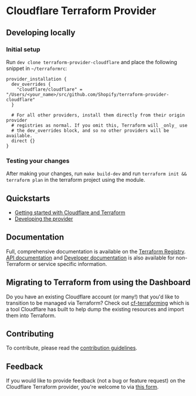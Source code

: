 # Cloudflare Terraform Provider

## Developing locally

### Initial setup

Run `dev clone terraform-provider-cloudflare` and place the following snippet in `~/terraformrc`:
```
provider_installation {
  dev_overrides {
    "cloudflare/cloudflare" = "/Users/<your_name>/src/github.com/Shopify/terraform-provider-cloudflare"
  }

  # For all other providers, install them directly from their origin provider
  # registries as normal. If you omit this, Terraform will _only_ use
  # the dev_overrides block, and so no other providers will be available.
  direct {}
}
```

### Testing your changes

After making your changes, run `make build-dev` and run `terraform init && terraform plan` in the terraform project using the module.

## Quickstarts

- [Getting started with Cloudflare and Terraform](https://developers.cloudflare.com/terraform/installing)
- [Developing the provider](contributing/development.md)

## Documentation

Full, comprehensive documentation is available on the [Terraform Registry](https://registry.terraform.io/providers/cloudflare/cloudflare/latest/docs). [API documentation](https://api.cloudflare.com) and [Developer documentation](https://developers.cloudflare.com) is also available
for non-Terraform or service specific information.

## Migrating to Terraform from using the Dashboard

Do you have an existing Cloudflare account (or many!) that you'd like to transition
to be managed via Terraform? Check out [cf-terraforming](https://github.com/cloudflare/cf-terraforming)
which is a tool Cloudflare has built to help dump the existing resources and
import them into Terraform.

## Contributing

To contribute, please read the [contribution guidelines](contributing/README.md).

## Feedback

If you would like to provide feedback (not a bug or feature request) on the Cloudflare Terraform provider, you're welcome to via [this form](https://forms.gle/6ofUoRY2QmPMSqoR6).
